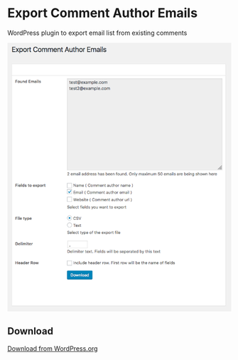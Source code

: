 # Export Comment Author Emails
WordPress plugin to export email list from existing comments

![Export Comment Author Emails Plugin Page](screenshot-1.png) 

## Download 
[Download from WordPress.org](https://wordpress.org/plugins/export-comment-author-emails/)

